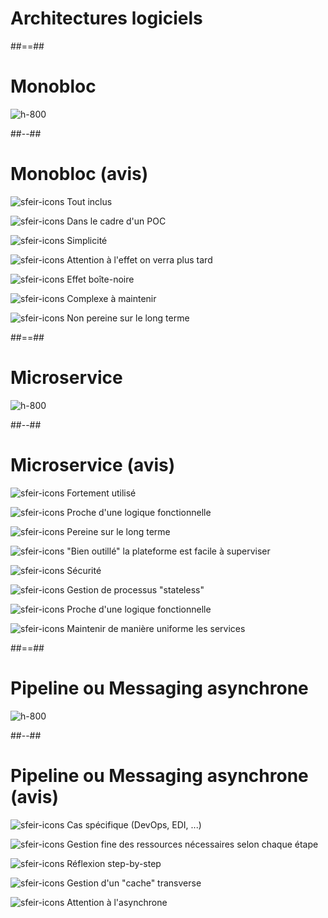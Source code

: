 <!-- .slide: class="transition" -->

# Architectures logiciels

##==##

<!-- .slide: class="full-center" -->

# Monobloc

![h-800](./assets/images/monobloc.svg)

##--##

<!-- .slide: class="with-code" -->

# Monobloc (avis)

![sfeir-icons](plus-circle)<!-- .element: style="--icon-color:green;"  --> Tout inclus

![sfeir-icons](plus-circle)<!-- .element: style="--icon-color:green;"  --> Dans le cadre d'un POC

![sfeir-icons](plus-circle)<!-- .element: style="--icon-color:green;"  --> Simplicité

![sfeir-icons](minus-circle)<!-- .element: style="--icon-color:red;"  --> Attention à l'effet on verra plus tard

![sfeir-icons](minus-circle)<!-- .element: style="--icon-color:red;"  --> Effet boîte-noire

![sfeir-icons](minus-circle)<!-- .element: style="--icon-color:red;"  --> Complexe à maintenir

![sfeir-icons](minus-circle)<!-- .element: style="--icon-color:red;"  --> Non pereine sur le long terme

##==##

<!-- .slide: class="full-center" -->

# Microservice

![h-800](./assets/images/microservice.svg)

##--##

<!-- .slide: class="with-code" -->

# Microservice (avis)

![sfeir-icons](plus-circle)<!-- .element: style="--icon-color:green;"  --> Fortement utilisé

![sfeir-icons](plus-circle)<!-- .element: style="--icon-color:green;"  --> Proche d'une logique fonctionnelle

![sfeir-icons](plus-circle)<!-- .element: style="--icon-color:green;"  --> Pereine sur le long terme

![sfeir-icons](plus-circle)<!-- .element: style="--icon-color:green;"  --> "Bien outillé" la plateforme est facile à superviser

![sfeir-icons](minus-circle)<!-- .element: style="--icon-color:red;"  --> Sécurité

![sfeir-icons](minus-circle)<!-- .element: style="--icon-color:red;"  --> Gestion de processus "stateless"

![sfeir-icons](minus-circle)<!-- .element: style="--icon-color:red;"  --> Proche d'une logique fonctionnelle

![sfeir-icons](minus-circle)<!-- .element: style="--icon-color:red;"  --> Maintenir de manière uniforme les services

##==##

<!-- .slide: class="full-center" -->

# Pipeline ou Messaging asynchrone

![h-800](./assets/images/messaging.svg)

##--##

<!-- .slide: class="with-code" -->

# Pipeline ou Messaging asynchrone (avis)

![sfeir-icons](plus-circle)<!-- .element: style="--icon-color:green;"  --> Cas spécifique (DevOps, EDI, ...)

![sfeir-icons](plus-circle)<!-- .element: style="--icon-color:green;"  --> Gestion fine des ressources nécessaires selon chaque étape

![sfeir-icons](plus-circle)<!-- .element: style="--icon-color:green;"  --> Réflexion step-by-step

![sfeir-icons](minus-circle)<!-- .element: style="--icon-color:red;"  --> Gestion d'un "cache" transverse

![sfeir-icons](minus-circle)<!-- .element: style="--icon-color:red;"  --> Attention à l'asynchrone
